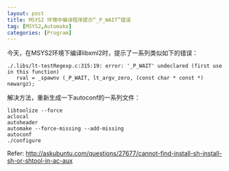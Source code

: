 ```yaml
---
layout: post
title: MSYS2 环境中编译程序提示“_P_WAIT”错误
tag: [MSYS2,Automake]
categories: [Program]
---
```


今天，在MSYS2环境下编译libxml2时，提示了一系列类似如下的错误：
<!--break-->


```
./.libs/lt-testRegexp.c:315:19: error: '_P_WAIT' undeclared (first use in this function)
   rval = _spawnv (_P_WAIT, lt_argv_zero, (const char * const *) newargz);
```

解决方法，重新生成一下autoconf的一系列文件：

```
libtoolize --force
aclocal
autoheader
automake --force-missing --add-missing
autoconf
./configure
```

Refer:
http://askubuntu.com/questions/27677/cannot-find-install-sh-install-sh-or-shtool-in-ac-aux
